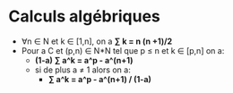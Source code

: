 ﻿# Calculs algébriques
* ∀n ∈ N et k  ∈ [1,n], on a  **∑ k = n (n +1)/2**
* Pour a  C et (p,n) ∈ N*N  tel que p ≤ n et k  ∈ [p,n] on a:
	* **(1-a) ∑ a^k = a^p - a^(n+1)**
	* si de plus a ≠ 1 alors on a:
		* **∑ a^k = a^p - a^(n+1) / (1-a)**
